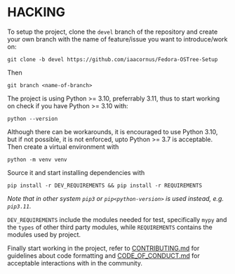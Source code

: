 # HACKING

To setup the project, clone the `devel` branch of the repository and create
your own branch with the name of feature/issue you want to introduce/work on:

```
git clone -b devel https://github.com/iaacornus/Fedora-OSTree-Setup
```

Then

```
git branch <name-of-branch>
```

The project is using Python >= 3.10, preferrably 3.11, thus to start working on
check if you have Python >= 3.10 with:

```
python --version
```

Although there can be workarounds, it is encouraged to use Python 3.10, but if not
possible, it is not enforced, upto Python >= 3.7 is acceptable. Then create a
virtual environment with

```
python -m venv venv
```

Source it and start installing dependencies with

```
pip install -r DEV_REQUIREMENTS && pip install -r REQUIREMENTS
```

_Note that in other system `pip3` or `pip<python-version>` is used instead,
e.g. `pip3.11`._

`DEV_REQUIREMENTS` include the modules needed for test, specifically `mypy` and
the `types` of other third party modules, while `REQUIREMENTS` contains the
modules used by project.

Finally start working in the project, refer to [CONTRIBUTING.md](CONTRIBUTING.md)
for guidelines about code formatting and [CODE_OF_CONDUCT.md](CODE_OF_CONDUCT.md)
for acceptable interactions with in the community.
